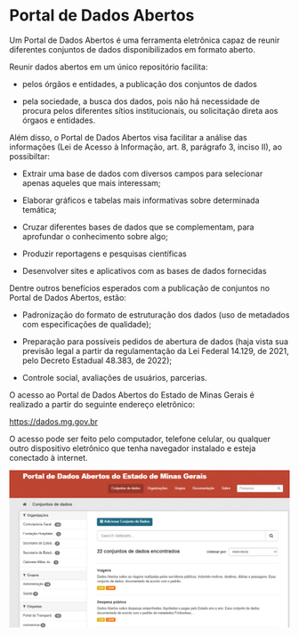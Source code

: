 # Portal de Dados Abertos

Um Portal de Dados Abertos é uma ferramenta eletrônica capaz de reunir diferentes conjuntos de dados disponibilizados em formato aberto.

Reunir dados abertos em um único repositório facilita: 

 - pelos órgãos e entidades, a publicação dos conjuntos de dados

 - pela sociedade, a busca dos dados, pois não há necessidade de procura pelos diferentes sítios institucionais, ou solicitação direta aos órgaos e entidades.

Além disso, o Portal de Dados Abertos visa facilitar a análise das informações (Lei de Acesso à Informação, art. 8, parágrafo 3, inciso II), ao possibiltar:

* Extrair uma base de dados com diversos campos para selecionar apenas aqueles que mais interessam;

* Elaborar gráficos e tabelas mais informativas sobre determinada temática;

* Cruzar diferentes bases de dados que se complementam, para aprofundar o conhecimento sobre algo;

* Produzir reportagens e pesquisas científicas

* Desenvolver sites e aplicativos com as bases de dados fornecidas 


Dentre outros benefícios esperados com a publicação de conjuntos no Portal de Dados Abertos, estão:

* Padronização do formato de estruturação dos dados (uso de metadados com especificações de qualidade);

* Preparação para possíveis pedidos de abertura de dados (haja vista sua previsão legal a partir da regulamentação da Lei Federal 14.129, de 2021, pelo  Decreto Estadual 48.383, de 2022);

* Controle social, avaliações de usuários, parcerias.

O acesso ao Portal de Dados Abertos do Estado de Minas Gerais é realizado a partir do seguinte endereço eletrônico:

https://dados.mg.gov.br

O acesso pode ser feito pelo computador, telefone celular, ou qualquer outro dispositivo eletrônico que tenha navegador instalado e esteja conectado à internet.

![](static/portal.png)

